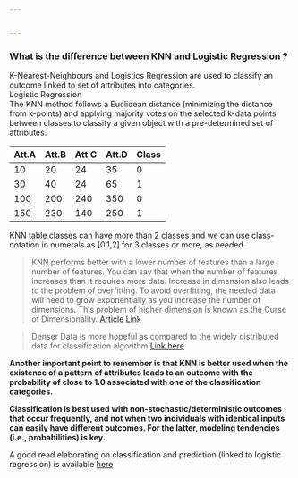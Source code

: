 ```yaml
---


---
```


<h3 id="what-is-the-difference-between-knn-and-logistic-regression-">What is the difference between KNN and Logistic Regression ?</h3>
<p>K-Nearest-Neighbours and Logistics Regression are used to classify an outcome linked to set of attributes into categories.<br>
Logistic Regression<br>
The KNN method follows a Euclidean distance (minimizing the distance from k-points) and applying majority votes on the selected k-data points between classes to classify a given object with a pre-determined set of attributes.</p>

<table>
<thead>
<tr>
<th>Att.A</th>
<th>Att.B</th>
<th>Att.C</th>
<th>Att.D</th>
<th>Class</th>
</tr>
</thead>
<tbody>
<tr>
<td>10</td>
<td>20</td>
<td>24</td>
<td>35</td>
<td>0</td>
</tr>
<tr>
<td>30</td>
<td>40</td>
<td>24</td>
<td>65</td>
<td>1</td>
</tr>
<tr>
<td>100</td>
<td>200</td>
<td>240</td>
<td>350</td>
<td>0</td>
</tr>
<tr>
<td>150</td>
<td>230</td>
<td>140</td>
<td>250</td>
<td>1</td>
</tr>
</tbody>
</table><p>KNN table classes can have more than 2 classes and we can use class-notation in numerals as [0,1,2] for 3 classes or more, as needed.</p>
<blockquote>
<p>KNN performs better with a lower number of features than a large<br>
number of features. You can say that when the number of features<br>
increases than it requires more data. Increase in dimension also leads<br>
to the problem of overfitting. To avoid overfitting, the needed data<br>
will need to grow exponentially as you increase the number of<br>
dimensions. This problem of higher dimension is known as the Curse of Dimensionality. <a href="https://www.datacamp.com/community/tutorials/k-nearest-neighbor-classification-scikit-learn">Article Link</a></p>
</blockquote>
<blockquote>
<p>Denser Data is more hopeful as compared to the widely distributed data for classification algorithm <a href="https://www.mathworks.com/matlabcentral/answers/373364-can-k-nearest-neighbor-classify-more-than-two-classes#comment_517121">Link here</a></p>
</blockquote>
<p><strong>Another important point to remember is that KNN is better used when the existence of a pattern of attributes leads to an outcome with the probability of close to 1.0 associated with one of the classification categories.</strong></p>
<p><strong>Classification is best used with non-stochastic/deterministic outcomes that occur frequently, and not when two individuals with identical inputs can easily have different outcomes. For the latter, modeling tendencies (i.e., probabilities) is key.</strong></p>
<p>A good read elaborating on classification and prediction (linked to logistic regression) is available <a href="https://www.fharrell.com/post/classification/">here</a></p>


